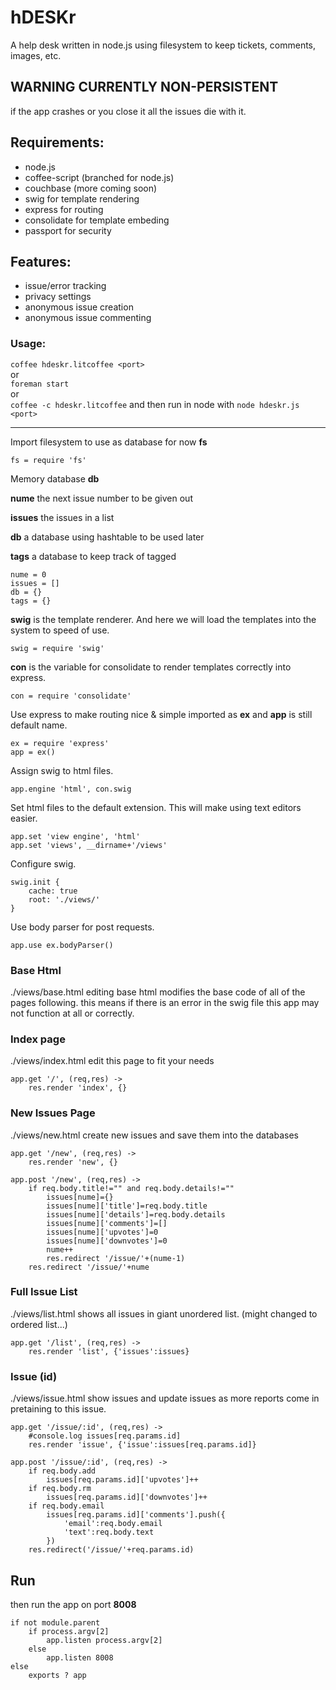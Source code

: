 # hDESKr
A help desk written in node.js using filesystem to keep tickets, comments, images, etc.

## WARNING CURRENTLY NON-PERSISTENT
if the app crashes or you close it all the issues die with it.

## Requirements:
- node.js
- coffee-script (branched for node.js)
- couchbase (more coming soon)
- swig for template rendering
- express for routing
- consolidate for template embeding
- passport for security

## Features:
- issue/error tracking
- privacy settings
 - anonymous issue creation
 - anonymous issue commenting

### Usage:
`coffee hdeskr.litcoffee <port>`  
or  
`foreman start`  
or  
`coffee -c hdeskr.litcoffee` and then run in node with `node hdeskr.js <port>`

<hr />

Import filesystem to use as database for now **fs**

    fs = require 'fs'

Memory database **db**

**nume** the next issue number to be given out

**issues** the issues in a list

**db** a database using hashtable to be used later

**tags** a database to keep track of tagged

    nume = 0
    issues = []
    db = {}
    tags = {}

**swig** is the template renderer. And here we will
load the templates into the system to speed of use.

    swig = require 'swig'

**con** is the variable for consolidate to
render templates correctly into express.

    con = require 'consolidate'

Use express to make routing nice & simple
imported as **ex** and **app** is still
default name.

    ex = require 'express'
    app = ex()

Assign swig to html files.

    app.engine 'html', con.swig

Set html files to the default extension.
This will make using text editors easier.

    app.set 'view engine', 'html'
    app.set 'views', __dirname+'/views'

Configure swig.

    swig.init {
        cache: true
        root: './views/'
    }


Use body parser for post requests.

    app.use ex.bodyParser()

### Base Html
./views/base.html
editing base html modifies the base code of all of the pages following.
this means if there is an error in the swig file this app may not function at all or correctly.

### Index page
./views/index.html
edit this page to fit your needs

    app.get '/', (req,res) ->
        res.render 'index', {}

### New Issues Page
./views/new.html
create new issues and save them into the databases

    app.get '/new', (req,res) ->
        res.render 'new', {}

    app.post '/new', (req,res) ->
        if req.body.title!="" and req.body.details!=""
            issues[nume]={}
            issues[nume]['title']=req.body.title
            issues[nume]['details']=req.body.details
            issues[nume]['comments']=[]
            issues[nume]['upvotes']=0
            issues[nume]['downvotes']=0
            nume++
            res.redirect '/issue/'+(nume-1)
        res.redirect '/issue/'+nume

### Full Issue List
./views/list.html
shows all issues in giant unordered list. (might changed to ordered list...)

    app.get '/list', (req,res) ->
        res.render 'list', {'issues':issues}

### Issue (id)
./views/issue.html
show issues and update issues as more reports come in pretaining to this issue.

    app.get '/issue/:id', (req,res) ->
        #console.log issues[req.params.id]
        res.render 'issue', {'issue':issues[req.params.id]}
    
    app.post '/issue/:id', (req,res) ->
        if req.body.add
            issues[req.params.id]['upvotes']++
        if req.body.rm
            issues[req.params.id]['downvotes']++
        if req.body.email
            issues[req.params.id]['comments'].push({
                'email':req.body.email
                'text':req.body.text
            })
        res.redirect('/issue/'+req.params.id)

## Run
then run the app on port **8008**

    if not module.parent
        if process.argv[2]
            app.listen process.argv[2]
        else
            app.listen 8008
    else
        exports ? app